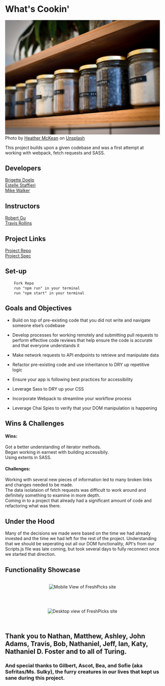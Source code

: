 
# What's Cookin'

![Jars of spices on shelf](src/images/heather-mckean-1I9bMlIAIBM-unsplash.jpg)
<span>Photo by <a href="https://unsplash.com/@hjmckean?utm_source=unsplash&amp;utm_medium=referral&amp;utm_content=creditCopyText">Heather McKean</a> on <a href="https://unsplash.com/s/photos/pantry?utm_source=unsplash&amp;utm_medium=referral&amp;utm_content=creditCopyText">Unsplash</a></span>

This project builds upon a given codebase and was a first attempt at working with webpack, fetch requests and SASS.

## Developers
[Brigette Doelp](https://github.com/BrigetteDoelp)<br>
[Estelle Staffieri](https://github.com/Estaffieri)<br>
[Mike Walker](https://github.com/MichaelEWalker87)

## Instructors
[Robert Gu](https://github.com/BobGu)<br>
[Travis Rollins](https://github.com/kalikoze)

## Project Links
[Project Repo](https://github.com/Estaffieri/whats-cookin)<br>
[Project Spec](https://frontend.turing.io/projects/module-2/refactor-tractor-wc.html)

## Set-up

  ```
      Fork Repo
      run "npm run" in your terminal
      run "npm start" in your terminal
 ```

## Goals and Objectives
- Build on top of pre-existing code that you did not write and navigate someone else’s codebase

- Develop processes for working remotely and submitting pull requests to perform effective code reviews that help ensure the code is accurate and that everyone understands it
- Make network requests to API endpoints to retrieve and manipulate data
- Refactor pre-existing code and use inheritance to DRY up repetitive logic
- Ensure your app is following best practices for accessibility
- Leverage Sass to DRY up your CSS
- Incorporate Webpack to streamline your workflow process
- Leverage Chai Spies to verify that your DOM manipulation is happening

## Wins & Challenges
#### Wins:
Got a better understanding of iterator methods. <br>
Began working in earnest with building accessibily. <br>
Using extents in SASS. <br>

#### Challenges:
Working with several new pieces of information led to many broken links and changes needed to be made.<br>
The data isolataion of fetch requests was difficult to work around and definitely something to examine in more depth.<br>
Coming in to a project that already had a significant amount of code and refactoring what was there.<br>


## Under the Hood
Many of the decisions we made were based on the time we had already invested and the time we had left for the rest of the project.
Understanding that we should be seperating out all our DOM functionality, API's from our Scripts.js file was late coming, but took several days to fully reconnect once we started that direction. 


## Functionality Showcase

<p align="center"></br>
  <img width="460" height="300" src="https://i.imgur.com/4Hjz3ao.gif" alt="Mobile View of FreshPicks site">
</p><br>

<p align="center"></br>
  <img width="460" height="300" src="https://i.imgur.com/Te4DXc7.gif" alt="Desktop view of FreshPicks site">
</p><br>

## Thank you to Nathan, Matthew, Ashley, John Adams, Travis, Bob, Nathaniel, Jeff, Ian, Katy, Nathaniel D. Foster and to all of Turing.

### And special thanks to Gilbert, Ascot, Bea, and Sofie (aka Sofritas/Ms. Sulky), the furry creatures in our lives that kept us sane during this project.
